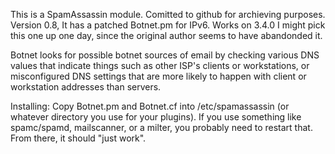 
This is a SpamAssassin module. Comitted to github for archieving purposes.
Version 0.8, It has a patched Botnet.pm for IPv6. Works on 3.4.0
I might pick this one up one day, since the original author seems to have 
abandonded it.


Botnet looks for possible botnet sources of email by checking
various DNS values that indicate things such as other ISP's clients or
workstations, or misconfigured DNS settings that are more likely to happen
with client or workstation addresses than servers.

Installing:
   Copy Botnet.pm and Botnet.cf into /etc/spamassassin (or whatever
   directory you use for your plugins).  If you use something like
   spamc/spamd, mailscanner, or a milter, you probably need to restart
   that.  From there, it should "just work".


